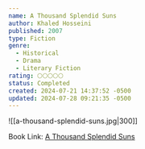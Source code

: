 ```yaml
---
name: A Thousand Splendid Suns
author: Khaled Hosseini
published: 2007
type: Fiction
genre:
  - Historical
  - Drama
  - Literary Fiction
rating: 🌕🌕🌕🌕🌕
status: Completed
created: 2024-07-21 14:37:52 -0500
updated: 2024-07-28 09:21:35 -0500
---
```


![[a-thousand-splendid-suns.jpg|300]]

Book Link: [A Thousand Splendid Suns](https://www.goodreads.com/book/show/128029.A_Thousand_Splendid_Suns)
